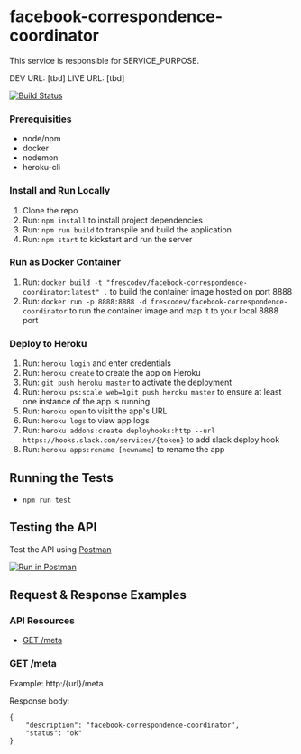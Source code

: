 # facebook-correspondence-coordinator

This service is responsible for SERVICE_PURPOSE. 

DEV URL: [tbd]
LIVE URL: [tbd]

[![Build Status](url)](url)

### Prerequisities

* node/npm
* docker
* nodemon
* heroku-cli

### Install and Run Locally

1. Clone the repo
2. Run: ```npm install``` to install project dependencies
3. Run: ```npm run build``` to transpile and build the application
4. Run: ```npm start``` to kickstart and run the server

### Run as Docker Container

1. Run: ```docker build -t "frescodev/facebook-correspondence-coordinator:latest" .``` to build the container image hosted on port 8888
2. Run: ```docker run -p 8888:8888 -d frescodev/facebook-correspondence-coordinator``` to run the container image and map it to your local 8888 port

### Deploy to Heroku

1. Run: ```heroku login``` and enter credentials
2. Run: ```heroku create``` to create the app on Heroku
3. Run: ```git push heroku master``` to activate the deployment
4. Run: ```heroku ps:scale web=1git push heroku master``` to ensure at least one instance of the app is running
5. Run: ```heroku open``` to visit the app's URL
6. Run: ```heroku logs``` to view app logs
7. Run: ```heroku addons:create deployhooks:http --url https://hooks.slack.com/services/{token}``` to add slack deploy hook
8. Run: ```heroku apps:rename [newname]``` to rename the app

## Running the Tests

- ```npm run test```

## Testing the API

Test the API using [Postman](https://www.getpostman.com/collections/{id})

[![Run in Postman](https://run.pstmn.io/button.svg)](https://app.getpostman.com/run-collection/{id})

## Request & Response Examples

### API Resources

  - [GET /meta](#get-meta)

### GET /meta

Example: http:/{url}/meta

Response body:

    {
        "description": "facebook-correspondence-coordinator",
        "status": "ok"
    }
